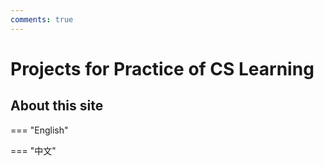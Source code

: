 ```yaml
---
comments: true
---
```


# Projects for Practice of CS Learning

## About this site

=== "English"


=== "中文"

